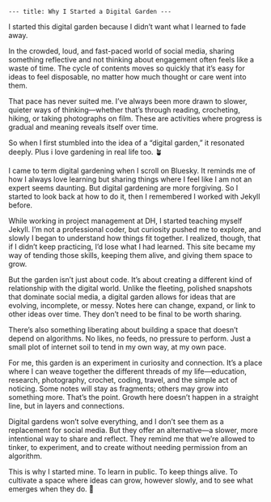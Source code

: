 ---
---

```
--- title: Why I Started a Digital Garden ---
```

I started this digital garden because I didn’t want what I learned to fade away.

In the crowded, loud, and fast-paced world of social media, sharing something reflective and not thinking about engagement often feels like a waste of time. The cycle of contents moves so quickly that it’s easy for ideas to feel disposable, no matter how much thought or care went into them.

That pace has never suited me. I’ve always been more drawn to slower, quieter ways of thinking—whether that’s through reading, crocheting, hiking, or taking photographs on film. These are activities where progress is gradual and meaning reveals itself over time.

So when I first stumbled into the idea of a “digital garden,” it resonated deeply. Plus i love gardening in real life too. 🪴

I came to term digital gardening when I scroll on Bluesky. It reminds me of how I always love learning but sharing things where I feel like I am not an expert seems daunting. But digital gardening are more forgiving. So I started to look back at how to do it, then I remembered I worked with Jekyll before.

While working in project management at DH, I started teaching myself Jekyll. I’m not a professional coder, but curiosity pushed me to explore, and slowly I began to understand how things fit together. I realized, though, that if I didn’t keep practicing, I’d lose what I had learned. This site became my way of tending those skills, keeping them alive, and giving them space to grow.

But the garden isn’t just about code. It’s about creating a different kind of relationship with the digital world. Unlike the fleeting, polished snapshots that dominate social media, a digital garden allows for ideas that are evolving, incomplete, or messy. Notes here can change, expand, or link to other ideas over time. They don’t need to be final to be worth sharing.

There’s also something liberating about building a space that doesn’t depend on algorithms. No likes, no feeds, no pressure to perform. Just a small plot of internet soil to tend in my own way, at my own pace.

For me, this garden is an experiment in curiosity and connection. It’s a place where I can weave together the different threads of my life—education, research, photography, crochet, coding, travel, and the simple act of noticing. Some notes will stay as fragments; others may grow into something more. That’s the point. Growth here doesn’t happen in a straight line, but in layers and connections.

Digital gardens won’t solve everything, and I don’t see them as a replacement for social media. But they offer an alternative—a slower, more intentional way to share and reflect. They remind me that we’re allowed to tinker, to experiment, and to create without needing permission from an algorithm.

This is why I started mine. To learn in public. To keep things alive. To cultivate a space where ideas can grow, however slowly, and to see what emerges when they do. 🌱